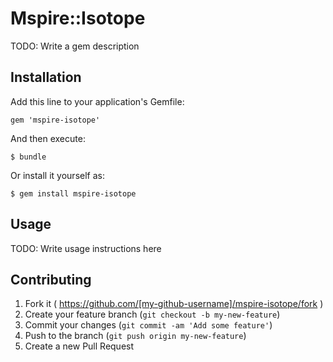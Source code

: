 # Mspire::Isotope

TODO: Write a gem description

## Installation

Add this line to your application's Gemfile:

    gem 'mspire-isotope'

And then execute:

    $ bundle

Or install it yourself as:

    $ gem install mspire-isotope

## Usage

TODO: Write usage instructions here

## Contributing

1. Fork it ( https://github.com/[my-github-username]/mspire-isotope/fork )
2. Create your feature branch (`git checkout -b my-new-feature`)
3. Commit your changes (`git commit -am 'Add some feature'`)
4. Push to the branch (`git push origin my-new-feature`)
5. Create a new Pull Request

